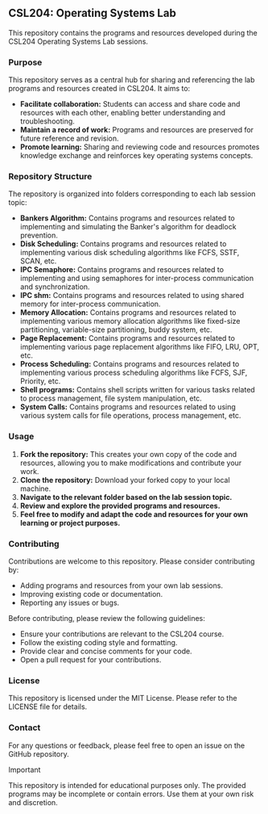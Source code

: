 ## CSL204: Operating Systems Lab

This repository contains the programs and resources developed during the CSL204 Operating Systems Lab sessions.

### Purpose

This repository serves as a central hub for sharing and referencing the lab programs and resources created in CSL204. It aims to:

- **Facilitate collaboration:** Students can access and share code and resources with each other, enabling better understanding and troubleshooting.
- **Maintain a record of work:** Programs and resources are preserved for future reference and revision.
- **Promote learning:** Sharing and reviewing code and resources promotes knowledge exchange and reinforces key operating systems concepts.

### Repository Structure

The repository is organized into folders corresponding to each lab session topic:

- **Bankers Algorithm:** Contains programs and resources related to implementing and simulating the Banker's algorithm for deadlock prevention.
- **Disk Scheduling:** Contains programs and resources related to implementing various disk scheduling algorithms like FCFS, SSTF, SCAN, etc.
- **IPC Semaphore:** Contains programs and resources related to implementing and using semaphores for inter-process communication and synchronization.
- **IPC shm:** Contains programs and resources related to using shared memory for inter-process communication.
- **Memory Allocation:** Contains programs and resources related to implementing various memory allocation algorithms like fixed-size partitioning, variable-size partitioning, buddy system, etc.
- **Page Replacement:** Contains programs and resources related to implementing various page replacement algorithms like FIFO, LRU, OPT, etc.
- **Process Scheduling:** Contains programs and resources related to implementing various process scheduling algorithms like FCFS, SJF, Priority, etc.
- **Shell programs:** Contains shell scripts written for various tasks related to process management, file system manipulation, etc.
- **System Calls:** Contains programs and resources related to using various system calls for file operations, process management, etc.

### Usage

1. **Fork the repository:** This creates your own copy of the code and resources, allowing you to make modifications and contribute your work.
2. **Clone the repository:** Download your forked copy to your local machine.
3. **Navigate to the relevant folder based on the lab session topic.**
4. **Review and explore the provided programs and resources.**
5. **Feel free to modify and adapt the code and resources for your own learning or project purposes.**

### Contributing

Contributions are welcome to this repository. Please consider contributing by:

- Adding programs and resources from your own lab sessions.
- Improving existing code or documentation.
- Reporting any issues or bugs.

Before contributing, please review the following guidelines:

- Ensure your contributions are relevant to the CSL204 course.
- Follow the existing coding style and formatting.
- Provide clear and concise comments for your code.
- Open a pull request for your contributions.

### License

This repository is licensed under the MIT License. Please refer to the LICENSE file for details.

### Contact

For any questions or feedback, please feel free to open an issue on the GitHub repository.

> [!IMPORTANT]  
> This repository is intended for educational purposes only. The provided programs may be incomplete or contain errors. Use them at your own risk and discretion.
